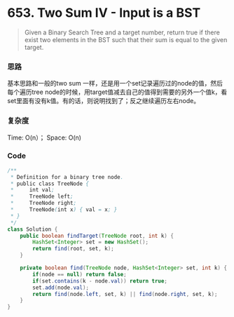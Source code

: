 # 653. Two Sum IV - Input is a BST

> Given a Binary Search Tree and a target number, return true if there exist two elements in the BST such that their sum is equal to the given target.

### 思路

基本思路和一般的two sum 一样，还是用一个set记录遍历过的node的值，然后每个遍历tree node的时候，用target值减去自己的值得到需要的另外一个值k，看set里面有没有k值。有的话，则说明找到了；反之继续遍历左右node。

### 复杂度

Time: O\(n）；  Space: O\(n\)

### Code

```java
/**
 * Definition for a binary tree node.
 * public class TreeNode {
 *     int val;
 *     TreeNode left;
 *     TreeNode right;
 *     TreeNode(int x) { val = x; }
 * }
 */
class Solution {
    public boolean findTarget(TreeNode root, int k) {
        HashSet<Integer> set = new HashSet();
        return find(root, set, k);
    }

    private boolean find(TreeNode node, HashSet<Integer> set, int k) {
        if(node == null) return false;
        if(set.contains(k - node.val)) return true;
        set.add(node.val);
        return find(node.left, set, k) || find(node.right, set, k);
    }
}
```



